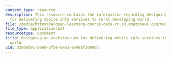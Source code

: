 ```yaml
---
content_type: resource
description: This resource contains the information regarding designing an architecture
  for delivering mobile info services to rural developing world.
file: /media/https%3A/open-learning-course-data-rc.s3.amazonaws.com/mas-965-nextlab-i-designing-mobile-technologies-for-the-next-billion-users-fall-2008/339b0d91a0e9bf5e64e39648af20848b_MITMAS_965F08_Lec12_ows.pdf
file_type: application/pdf
resourcetype: Document
title: Designing an architecture for delivering mobile info services to rural developing
  world
uid: 339b0d91-a0e9-bf5e-64e3-9648af20848b
---
```

